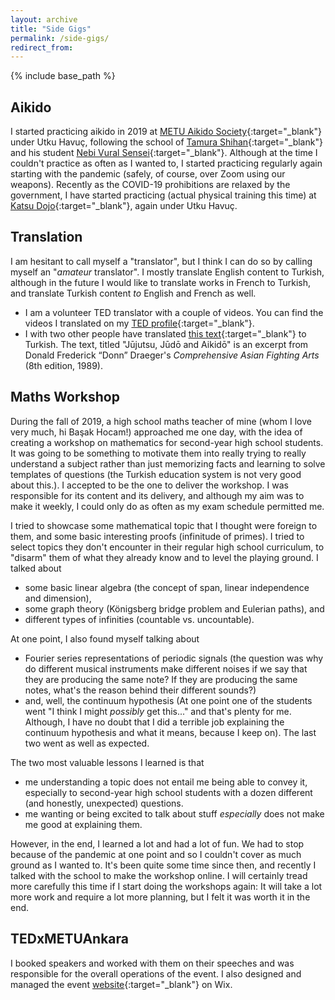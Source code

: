 ```yaml
---
layout: archive
title: "Side Gigs"
permalink: /side-gigs/
redirect_from:
---
```


{% include base_path %}

## Aikido

I started practicing aikido in 2019 at [METU Aikido Society](https://www.odtuaikido.org/en/main-page/){:target="_blank"} under Utku Havuç, following the school of [Tamura Shihan](https://www.odtuaikido.org/en/tamura-sensei-en/){:target="_blank"} and his student [Nebi Vural Sensei](http://www.nebivural.com/){:target="_blank"}. Although at the time I couldn't practice as often as I wanted to, I started practicing regularly again starting with the pandemic (safely, of course, over Zoom using our weapons). Recently as the COVID-19 prohibitions are relaxed by the government, I have started practicing (actual physical training this time) at [Katsu Dojo](https://www.katsuankara.com/){:target="_blank"}, again under Utku Havuç.

## Translation

I am hesitant to call myself a "translator", but I think I can do so by calling myself an "*amateur* translator". I mostly translate English content to Turkish, although in the future I would like to translate works in French to Turkish, and translate Turkish content *to* English and French as well. 

- I am a volunteer TED translator with a couple of videos. You can find the videos I translated on my [TED profile](https://www.ted.com/profiles/6269142/translator){:target="_blank"}. 
- I with two other people have translated [this text](https://www.aikidodergisi.com/2021/09/12/jujutsu-judo-ve-aikido/){:target="_blank"} to Turkish. The text, titled "Jūjutsu, Jūdō and Aikidō" is an excerpt from Donald Frederick “Donn” Draeger's *Comprehensive Asian Fighting Arts* (8th edition, 1989).

## Maths Workshop

During the fall of 2019, a high school maths teacher of mine (whom I love very much, hi Başak Hocam!) approached me one day, with the idea of creating a workshop on mathematics for second-year high school students. It was going to be something to motivate them into really trying to really understand a subject rather than just memorizing facts and learning to solve templates of questions (the Turkish education system is not very good about this.). I accepted to be the one to deliver the workshop. I was responsible for its content and its delivery, and although my aim was to make it weekly, I could only do as often as my exam schedule permitted me. 

I tried to showcase some mathematical topic that I thought were foreign to them, and some basic interesting proofs (infinitude of primes). I tried to select topics they don't encounter in their regular high school curriculum, to "disarm" them of what they already know and to level the playing ground. I talked about 
- some basic linear algebra (the concept of span, linear independence and dimension), 
- some graph theory (Königsberg bridge problem and Eulerian paths), and 
- different types of infinities (countable vs. uncountable). 

At one point, I also found myself talking about 
- Fourier series representations of periodic signals (the question was why do different musical instruments make different noises if we say that they are producing the same note? If they are producing the same notes, what's the reason behind their different sounds?) 
- and, well, the continuum hypothesis (At one point one of the students went "I think I might *possibly* get this..." and that's plenty for me. Although, I have no doubt that I did a terrible job explaining the continuum hypothesis and what it means, because I keep on). 
The last two went as well as expected.

The two most valuable lessons I learned is that 
- me understanding a topic does not entail me being able to convey it, especially to second-year high school students with a dozen different (and honestly, unexpected) questions. 
- me wanting or being excited to talk about stuff *especially* does not make me good at explaining them. 

However, in the end, I learned a lot and had a lot of fun. We had to stop because of the pandemic at one point and so I couldn't cover as much ground as I wanted to. It's been quite some time since then, and recently I talked with the school to make the workshop online. I will certainly tread more carefully this time if I start doing the workshops again: It will take a lot more work and require a lot more planning, but I felt it was worth it in the end. 

## TEDxMETUAnkara

I booked speakers and worked with them on their speeches and was responsible for the overall operations of the event. I also designed and managed the event [website](https://www.tedxmetuankara.com){:target="_blank"} on Wix.